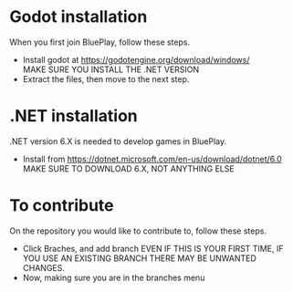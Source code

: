 # Godot installation
When you first join BluePlay, follow these steps.
- Install godot at https://godotengine.org/download/windows/ <BR>
MAKE SURE YOU INSTALL THE .NET VERSION <BR>
- Extract the files, then move to the next step.
# .NET installation
.NET version 6.X is needed to develop games in BluePlay. 
- Install from https://dotnet.microsoft.com/en-us/download/dotnet/6.0 <BR>MAKE SURE TO DOWNLOAD 6.X, NOT ANYTHING ELSE<BR>
# To contribute
On the repository you would like to contribute to, follow these steps.
- Click Braches, and add branch
EVEN IF THIS IS YOUR FIRST TIME, IF YOU USE AN EXISTING BRANCH THERE MAY BE UNWANTED CHANGES.
- Now, making sure you are in the branches menu

